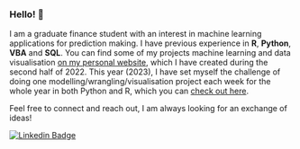 ### Hello! 👋

I am a graduate finance student with an interest in machine learning applications for prediction making. 
I have previous experience in **R**, **Python**, **VBA** and **SQL**. You can find some of my projects machine learning and data visualisation [on my personal website](https://mathiassteilen.github.io/), which I have created during the second half of 2022. This year (2023), I have set myself the challenge of doing one modelling/wrangling/visualisation project each week for the whole year in both Python and R, which you can [check out here](https://github.com/MathiasSteilen/52-Weeks-of-Python-and-R-2023).

Feel free to connect and reach out, I am always looking for an exchange of ideas!

[![Linkedin Badge](https://img.shields.io/badge/LinkedIn-blue?style=for-the-badge&logo=linkedin&logoColor=white)](https://www.linkedin.com/in/mathias-steilen/)
